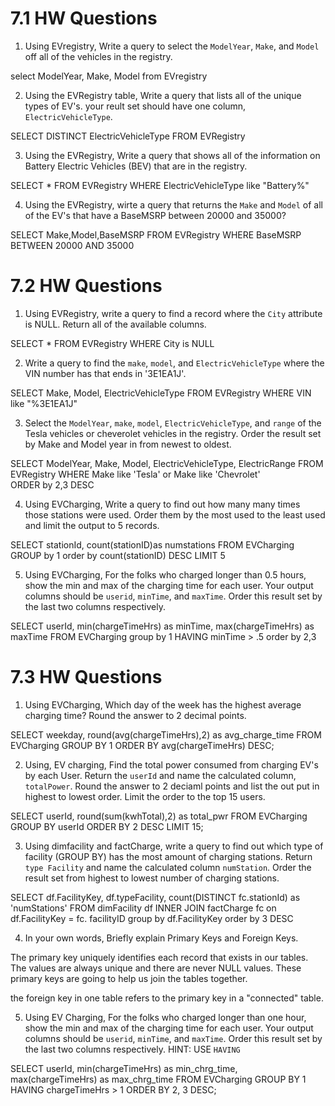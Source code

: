 # 7.1 HW Questions

1. Using EVregistry, Write a query to select the `ModelYear`, `Make`, and `Model` off all of the vehicles in the registry.

select
   ModelYear, 
   Make, 
   Model 
from EVregistry


2. Using the EVRegistry table, 
Write a query that lists all of the unique types of EV's.
your reult set should have one column, `ElectricVehicleType`. 

SELECT DISTINCT ElectricVehicleType
FROM EVRegistry


3. Using the EVRegistry, Write a query that shows all of the information on Battery Electric Vehicles (BEV) that are in the registry. 


SELECT *
FROM EVRegistry
WHERE ElectricVehicleType like "Battery%"

4. Using the EVRegistry, wirte a query that returns the `Make` and `Model` of all of the EV's that have a BaseMSRP between 20000 and 35000?

SELECT Make,Model,BaseMSRP
FROM EVRegistry
WHERE BaseMSRP BETWEEN 20000 AND 35000

# 7.2 HW Questions


1. Using EVRegistry, write a query to find a record  where the `City` attribute is NULL. Return all of the available columns.

SELECT * 
FROM EVRegistry
WHERE City is NULL

2. Write a query to find the `make`, `model`, and `ElectricVehicleType` where the VIN number has  that ends in '3E1EA1J'.

SELECT Make, 
       Model, 
       ElectricVehicleType
FROM EVRegistry
WHERE VIN like "%3E1EA1J"


3. Select the `ModelYear`, `make`, `model`, `ElectricVehicleType`, and `range` of the Tesla vehicles or cheverolet vehicles in the registry. Order the result set by Make and Model year in from newest to oldest.


SELECT ModelYear,
		Make,
		Model,
		ElectricVehicleType,
		ElectricRange
FROM EVRegistry
WHERE Make like 'Tesla' or Make like  'Chevrolet'  		
ORDER by 2,3 DESC


4. Using EVCharging, Write a query to find out how many many times those stations were used. Order them by the most used to the least used and limit the output to 5 records.

SELECT stationId, count(stationID)as numstations
FROM EVCharging
GROUP by 1
order by count(stationID) DESC
LIMIT 5


5.  Using EVCharging, For the folks who charged longer than 0.5 hours, show the min and max of the charging time for each user. Your output columns should be `userid`, `minTime`, and `maxTime`. Order this result set by the last two columns respectively.

SELECT userId, 
	   min(chargeTimeHrs) as minTime,
	   max(chargeTimeHrs) as maxTime
FROM EVCharging
group by 1
HAVING minTime > .5
order by 2,3



# 7.3 HW Questions

1. Using EVCharging, Which day of the week has the highest average charging time? Round the answer to 2 decimal points.


SELECT
weekday, round(avg(chargeTimeHrs),2) as avg_charge_time
FROM EVCharging
GROUP BY 1
ORDER BY avg(chargeTimeHrs) DESC;


2. Using, EV charging, Find the total power consumed from charging EV's by each User. Return the `userId` and name the calculated column, `totalPower`. Round the answer to 2 deciaml points and list the out put in highest to lowest order. Limit the order to the top 15 users.

SELECT
userId,
round(sum(kwhTotal),2) as total_pwr
FROM EVCharging
GROUP BY userId
ORDER BY 2 DESC
LIMIT 15;


3. Using dimfacility and factCharge, write a query to find out which type of facility (GROUP BY) has the most amount of charging stations. Return `type Facility` and name the calculated column `numStation`. Order the result set from highest to lowest number of charging stations.


SELECT 
	df.FacilityKey,
	df.typeFacility,
	count(DISTINCT fc.stationId) as 'numStations'
FROM dimFacility df
INNER JOIN factCharge fc
on df.FacilityKey = fc. facilityID
group by df.FacilityKey
order by 3 DESC



4. In your own words, Briefly explain Primary Keys and Foreign Keys. 

The primary key uniquely identifies each record that exists in our tables. The values are always unique and there are never NULL values. These primary keys are going to help us join the tables together.

the foreign key in one table refers to the primary key in a "connected" table.


5. Using EV Charging, For the folks who charged longer than one hour, show the min and max of the charging time for each user. Your output columns should be `userid`, `minTime`, and `maxTime`. Order this result set by the last two columns respectively. HINT: USE `HAVING`

SELECT
userId,
min(chargeTimeHrs) as min_chrg_time,
max(chargeTimeHrs) as max_chrg_time
FROM EVCharging
GROUP BY 1
HAVING chargeTimeHrs > 1
ORDER BY 2, 3 DESC;
